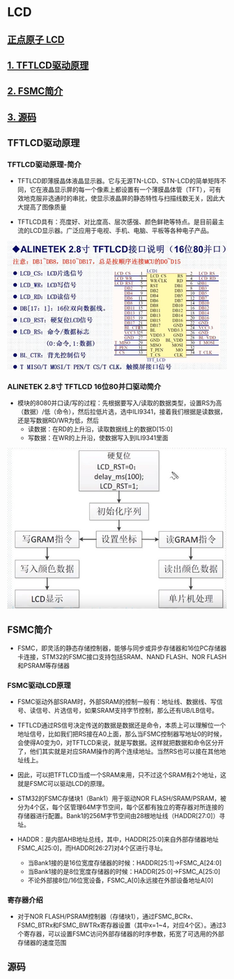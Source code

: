 # LCD

## [正点原子 LCD](https://www.bilibili.com/video/BV1Lx411Z7Qa?p=36)

## [1. TFTLCD驱动原理](#tftlcd驱动原理)

## [2. FSMC简介](#fsmc简介)

## [3. 源码](#3-源码)

## TFTLCD驱动原理

### TFTLCD驱动原理-简介

- TFTLCD即薄膜晶体液晶显示器。它与无源TN-LCD、STN-LCD的简单矩阵不同，它在液晶显示屏的每一个像素上都设置有一个薄膜晶体管（TFT），可有效地克服非选通时的串扰，使显示液晶屏的静态特性与扫描线数无关，因此大大提高了图像质量

- TFTLCD具有：亮度好、对比度高、层次感强、颜色鲜艳等特点。是目前最主流的LCD显示器。广泛应用于电视、手机、电脑、平板等各种电子产品。

![TFTLCD](../image/TFTLCD接口说明.jpg)

### ALINETEK 2.8寸 TFTLCD 16位80并口驱动简介

- 模块的8080并口读/写的过程：先根据要写入/读取的数据类型，设置RS为高（数据）/低（命令），然后拉低片选，选中ILI9341，接着我们根据是读数据，还是写数据RD/WR为低，然后
  - 读数据：在RD的上升沿，读取数据线上的数据D[15:0]
  - 写数据：在WR的上升沿，使数据写入到ILI9341里面

![TFTLCD](../image/TFTLCD驱动流程.jpg)

## FSMC简介

- FSMC，即灵活的静态存储控制器，能够与同步或异步存储器和16位PC存储器卡连接，STM32的FSMC接口支持包括SRAM、NAND FLASH、NOR FLASH和PSRAM等存储器

### FSMC驱动LCD原理

- FSMC驱动外部SRAM时，外部SRAM的控制一般有：地址线、数据线、写信号、读信号、片选信号，如果SRAM支持字节控制，那么还有UB/LB信号。
- TFTLCD通过RS信号决定传送的数据是数据还是命令，本质上可以理解位一个地址信号，比如我们把RS接在A0上面，那么当FSMC控制器写地址0的时候，会使得A0变为0，对TFTLCD来说，就是写数据。这样就把数据和命令区分开了，他们其实就是对应SRAM操作的两个连续地址。当然RS也可以接在其他地址线上。
- 因此，可以把TFTLCD当成一个SRAM来用，只不过这个SRAM有2个地址，这就是FSMC可以驱动LCD的原理。

- STM32的FSMC存储块1（Bank1）用于驱动NOR FLASH/SRAM/PSRAM，被分为4个区，每个区管理64M字节空间，每个区都有独立的寄存器对所连接的存储器进行配置。Bank1的256M字节空间由28根地址线（HADDR[27:0]）寻址。
- HADDR：是内部AHB地址总线，其中，HADDR[25:0]来自外部存储器地址FSMC_A[25:0]，而HADDR[26:27]对4个区进行寻址。
  - 当Bank1接的是16位宽度存储器的时候：HADDR[25:1]->FSMC_A[24:0]
  - 当Bank1接的是8位宽度存储器的时候：HADDR[25:0]->FSMC_A[25:0]
  - 不论外部接8位/16位宽设备，FSMC_A[0]永远接在外部设备地址A[0]

### 寄存器介绍

- 对于NOR FLASH/PSRAM控制器（存储块1），通过FSMC_BCRx、FSMC_BTRx和FSMC_BWTRx寄存器设置（其中x=1~4，对应4个区）。通过3个寄存器，可以设置FSMC访问外部存储器的时序参数，拓宽了可选用的外部存储器的速度范围

## 源码
